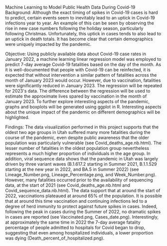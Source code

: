 Machine Learning to Model Public Health Data During Covid-19
  Background: Although the exact timing of spikes in Covid-19 cases is hard to predict, certain events seem to inevitably lead to an uptick in Covid-19 infections year to year. An example of this can be seen by observing the rise in new case numbers following the holiday season, particularly following Christmas. Unfortunately, this uptick in cases tends to also lead to an uptick in death totals. It has become clear that certain demographics were uniquely impacted by the pandemic.
  
  Objective: Using publicly available data about Covid-19 case rates in January 2022, a machine learning linear regression model was employed to predict 7-day average Covid-19 fatalities based on the day of the month. As it is well-documented that people with Covid-19 can be reinfected, it is expected that without intervention a similar pattern of fatalities across the month of January 2023 would occur. However, due to vaccination, fatalities were significantly reduced in January 2023. The regression will be repeated for 2023's data. The difference between the regression will be used to estimate the approximate lives spared by vaccination in the month of January 2023. To further explore interesting aspects of the pandemic, graphs and boxplots will be generated using ggplot in R. Interesting aspects about the unique impact of the pandemic on different demographics will be highlighted. 
  
  Findings: The data visualization performed in this project supports that the oldest two age groups in Utah suffered many more fatalities during the course of the pandemic, even despite public awareness that the older population was particularly vulnerable (see Covid_deaths_age.nb.html). The lesser number of fatalities in the oldest population group nevertheless represents a much higher proportion of individuals in the age group. In addition, viral sequence data shows that the pandemic in Utah was largely driven by three variant waves (B.1.617.2 starting in Summer 2021, B.1.1.529 starting at the new year in 2022, and BA.5 in Summer 2022) (see Lineage_Number.png, Lineage_Percentage.png, and Week_Number.png). However, many fatalities occurred prior to the availability of sequencing data, at the start of 2021 (see Covid_deaths_age.nb.html and Covid_sequence_data.nb.html). The data support that at around the start of 2022, vaccinations plateaued at around 65% of the population. It is possible that at around this time vaccination and continuing infections led to a degree of herd immunity to protect against future spikes in cases. Indeed, following the peak in cases during the Summer of 2022, no dramatic spikes in cases are reported (see Vaccinated.png, Cases_date.png). Interestingly, at approximately the same time in 2022 the 7-day average fatality percentage of people admitted to hospitals for Covid began to drop, suggesting that even among hospitalized individuals, a lower proportion was dying (Death_percent_of_hospitalized.png).
